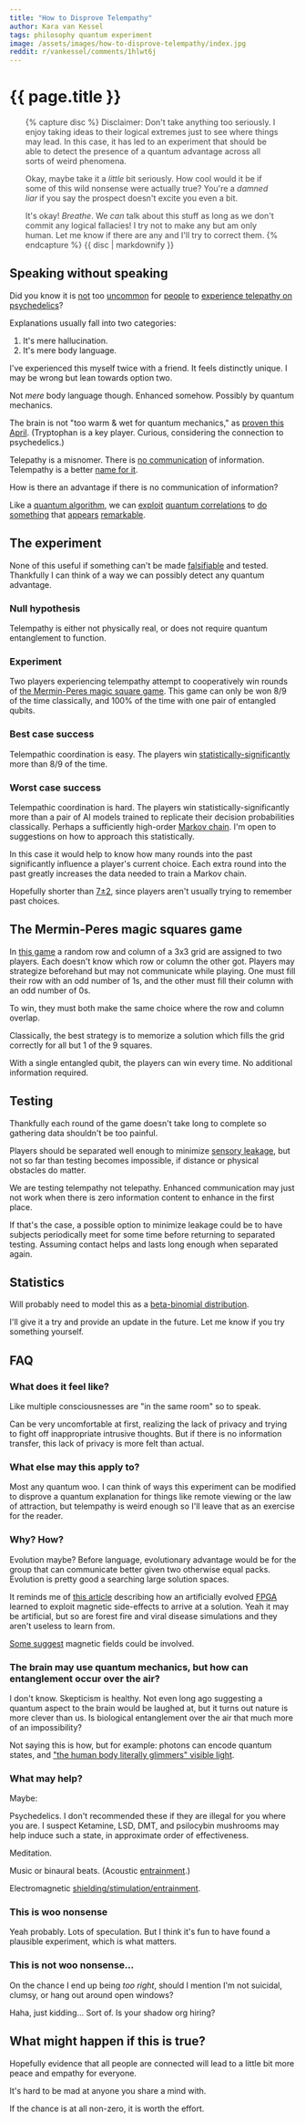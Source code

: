 ```yaml
---
title: "How to Disprove Telempathy"
author: Kara van Kessel
tags: philosophy quantum experiment
image: /assets/images/how-to-disprove-telempathy/index.jpg
reddit: r/vankessel/comments/1hlwt6j
---
```


# {{ page.title }}

<div style="color: #444444; padding-left: 2em; padding-right: 2em; padding-up: 2em; padding-down: 2em;">
{% capture disc %}
Disclaimer: Don't take anything too seriously. I enjoy taking ideas to their logical extremes just to see where things may lead. In this case, it has led to an experiment that should be able to detect the presence of a quantum advantage across all sorts of weird phenomena.

Okay, maybe take it a _little_ bit seriously. How cool would it be if some of this wild nonsense were actually true? You're a _damned liar_ if you say the prospect doesn't excite you even a bit.

It's okay! _Breathe_. We _can_ talk about this stuff as long as we don't commit any logical fallacies! I try not to make any but am only human. Let me know if there are any and I'll try to correct them.
{% endcapture %}
{{ disc | markdownify }}
</div>

## Speaking without speaking

Did you know it is [not](https://old.reddit.com/r/Psychonaut/comments/5qx3cw/connected_as_one_with_hours_of_telepathy/) too [uncommon](https://old.reddit.com/r/Psychonaut/comments/86w79u/i_think_my_girlfriend_and_i_are_beginning_to/dw8ecnz/) for [people](https://old.reddit.com/r/Psychonaut/comments/apfdkn/do_you_guys_believe_in_telepathy_using_lsd/eg83yvb/) to [experience telepathy on psychedelics](https://www.semanticscholar.org/paper/Psychedelic-Telepathy%3A-An-Interview-Study-Johnstad/d9475810ce25186dab52830b7735f5a905a80dc1)?

Explanations usually fall into two categories:

1. It's mere hallucination.
2. It's mere body language.

I've experienced this myself twice with a friend. It feels distinctly unique. I may be wrong but lean towards option two.

Not _mere_ body language though. Enhanced somehow. Possibly by quantum mechanics.

The brain is not "too warm & wet for quantum mechanics," as [proven this April](https://pubs.acs.org/doi/10.1021/acs.jpcb.3c07936). (Tryptophan is a key player. Curious, considering the connection to psychedelics.)

Telepathy is a misnomer. There is [no communication](https://en.wikipedia.org/wiki/No-communication_theorem) of information. Telempathy is a better [name for it](https://en.wikipedia.org/wiki/Quantum_pseudo-telepathy).

How is there an advantage if there is no communication of information?

Like a [quantum algorithm](https://en.wikipedia.org/wiki/Quantum_algorithm), we can [exploit](https://en.wikipedia.org/wiki/Bell%27s_theorem) [quantum correlations](https://en.wikipedia.org/wiki/Quantum_correlation) to [do something](https://en.wikipedia.org/wiki/BQP) that [appears](https://en.wikipedia.org/wiki/Shor%27s_algorithm) [remarkable](https://en.wikipedia.org/wiki/Grover%27s_algorithm).

## The experiment

None of this useful if something can't be made [falsifiable](https://en.wikipedia.org/wiki/Falsifiability) and tested. Thankfully I can think of a way we can possibly detect any quantum advantage.

### Null hypothesis

Telempathy is either not physically real, or does not require quantum entanglement to function.

### Experiment

Two players experiencing telempathy attempt to cooperatively win rounds of [the Mermin-Peres magic square game](https://en.wikipedia.org/wiki/Quantum_pseudo-telepathy#The_magic_square_game). This game can only be won 8/9 of the time classically, and 100% of the time with one pair of entangled qubits.

### Best case success

Telempathic coordination is easy. The players win [statistically-significantly](https://en.wikipedia.org/wiki/Statistical_significance) more than 8/9 of the time.

### Worst case success

Telempathic coordination is hard. The players win statistically-significantly more than a pair of AI models trained to replicate their decision probabilities classically. Perhaps a sufficiently high-order [Markov chain](https://en.wikipedia.org/wiki/Markov_chain). I'm open to suggestions on how to approach this statistically.

In this case it would help to know how many rounds into the past significantly influence a player's current choice. Each extra round into the past greatly increases the data needed to train a Markov chain.

Hopefully shorter than [7±2](https://en.wikipedia.org/wiki/The_Magical_Number_Seven%2C_Plus_or_Minus_Two#Other_cognitive_numeric_limits), since players aren't usually trying to remember past choices.

## The Mermin-Peres magic squares game

In [this game](https://en.wikipedia.org/wiki/Quantum_pseudo-telepathy#The_magic_square_game) a random row and column of a 3x3 grid are assigned to two players. Each doesn't know which row or column the other got. Players may strategize beforehand but may not communicate while playing. One must fill their row with an odd number of 1s, and the other must fill their column with an odd number of 0s.

To win, they must both make the same choice where the row and column overlap.

Classically, the best strategy is to memorize a solution which fills the grid correctly for all but 1 of the 9 squares.

With a single entangled qubit, the players can win every time. No additional information required.

## Testing

Thankfully each round of the game doesn't take long to complete so gathering data shouldn't be too painful.

Players should be separated well enough to minimize [sensory leakage](https://en.wikipedia.org/wiki/Sensory_leakage), but not so far than testing becomes impossible, if distance or physical obstacles do matter.

We are testing telempathy not telepathy. Enhanced communication may just not work when there is zero information content to enhance in the first place.

If that's the case, a possible option to minimize leakage could be to have subjects periodically meet for some time before returning to separated testing. Assuming contact helps and lasts long enough when separated again.

## Statistics

Will probably need to model this as a [beta-binomial distribution](https://en.wikipedia.org/wiki/Beta-binomial_distribution).

I'll give it a try and provide an update in the future. Let me know if you try something yourself.

## FAQ

### What does it feel like?

Like multiple consciousnesses are "in the same room" so to speak.

Can be very uncomfortable at first, realizing the lack of privacy and trying to fight off inappropriate intrusive thoughts. But if there is no information transfer, this lack of privacy is more felt than actual.

### What else may this apply to?

Most any quantum woo. I can think of ways this experiment can be modified to disprove a quantum explanation for things like remote viewing or the law of attraction, but telempathy is weird enough so I'll leave that as an exercise for the reader.

### Why? How?

Evolution maybe? Before language, evolutionary advantage would be for the group that can communicate better given two otherwise equal packs. Evolution is pretty good a searching large solution spaces.

It reminds me of [this article](https://www.damninteresting.com/on-the-origin-of-circuits/) describing how an artificially evolved [FPGA](https://en.wikipedia.org/wiki/Field-programmable_gate_array) learned to exploit magnetic side-effects to arrive at a solution. Yeah it may be artificial, but so are forest fire and viral disease simulations and they aren't useless to learn from.

[Some suggest](https://www.researchgate.net/publication/265935637_The_Electromagnetic_Induction_of_Mystical_and_Altered_States_within_the_Laboratory) magnetic fields could be involved.

### The brain may use quantum mechanics, but how can entanglement occur over the air?

I don't know. Skepticism is healthy. Not even long ago suggesting a quantum aspect to the brain would be laughed at, but it turns out nature is more clever than us. Is biological entanglement over the air that much more of an impossibility?

Not saying this is how, but for example: photons can encode quantum states, and ["the human body literally glimmers" visible light](https://journals.plos.org/plosone/article/file?id=10.1371/journal.pone.0006256&type=printable).

### What may help?

Maybe:

Psychedelics. I don't recommended these if they are illegal for you where you are. I suspect Ketamine, LSD, DMT, and psilocybin mushrooms may help induce such a state, in approximate order of effectiveness.

Meditation.

Music or binaural beats. (Acoustic [entrainment](https://en.wikipedia.org/wiki/Entrainment).)

Electromagnetic [shielding/stimulation/entrainment](https://www.researchgate.net/publication/265935637_The_Electromagnetic_Induction_of_Mystical_and_Altered_States_within_the_Laboratory).

### This is woo nonsense

Yeah probably. Lots of speculation. But I think it's fun to have found a plausible experiment, which is what matters.

### This is not woo nonsense...

On the chance I end up being _too right_, should I mention I'm not suicidal, clumsy, or hang out around open windows?

Haha, just kidding... Sort of. Is your shadow org hiring?

## What might happen if this is true?

Hopefully evidence that all people are connected will lead to a little bit more peace and empathy for everyone.

It's hard to be mad at anyone you share a mind with.

If the chance is at all non-zero, it is worth the effort.

